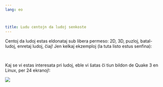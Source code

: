 ```yaml
---
lang: eo



title: Ludu centojn da ludoj senkoste
---
```


Centoj da ludoj estas eldonataj sub libera permeso: 2D, 3D, puzloj, batal-ludoj, enretaj ludoj, ĉiaj! Jen kelkaj ekzemploj (la tuta listo estus senfina):

<div id="items">



<br class="clearboth" />


Kaj se vi estas interesata pri ludoj, eble vi ŝatas ĉi tiun bildon de Quake 3 en Linux, per 24 ekranoj!:

<a href="Images/quake_24_screens.jpg"><img src="Images/quake_24_screens_thumbnail.jpg" /></a>





